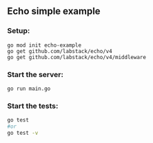 ## Echo simple example

### Setup:

```
go mod init echo-example
go get github.com/labstack/echo/v4
go get github.com/labstack/echo/v4/middleware
```

### Start the server:

```
go run main.go
```

### Start the tests:

```bash
go test
#or
go test -v
```
